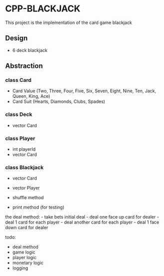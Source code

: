 # CPP-BLACKJACK
This project is the implementation of the card game blackjack

## Design
- 6 deck blackjack

## Abstraction
### class Card
- Card Value (Two, Three, Four, Five, Six, Seven, Eight, Nine, Ten, Jack, Queen, King, Ace)
- Card Suit (Hearts, Diamonds, Clubs, Spades)

### class Deck
- vector Card

### class Player
- int playerId
- vector Card

### class Blackjack
- vector Card
- vector Player

- shuffle method
- print method (for testing)

the deal method:
    - take bets
    initial deal
    - deal one face up card for dealer
    - deal 1 card for each player
    - deal another card for each player
    - deal 1 face down card for dealer


todo:
- deal method
- game logic
- player logic
- monetary logic
- logging 